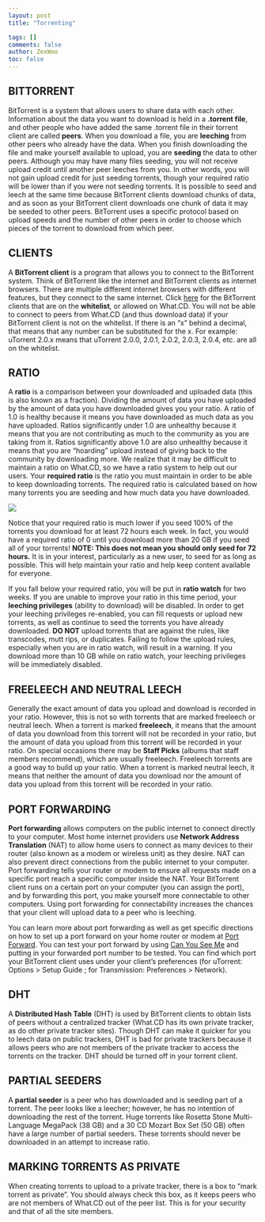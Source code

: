 ```yaml
---
layout: post
title: "Torrenting"

tags: []
comments: false
author: ZexWoo
toc: false
---
```


## BITTORRENT

BitTorrent is a system that allows users to share data with each other. Information about the data you want to download is held in a **.torrent file**, and other people who have added the same .torrent file in their torrent client are called **peers**. When you download a file, you are **leeching** from other peers who already have the data. When you finish downloading the file and make yourself available to upload, you are **seeding** the data to other peers. Although you may have many files seeding, you will not receive upload credit until another peer leeches from you. In other words, you will not gain upload credit for just seeding torrents, though your required ratio will be lower than if you were not seeding torrents. It is possible to seed and leech at the same time because BitTorrent clients download chunks of data, and as soon as your BitTorrent client downloads one chunk of data it may be seeded to other peers. BitTorrent uses a specific protocol based on upload speeds and the number of other peers in order to choose which pieces of the torrent to download from which peer.

## CLIENTS

A **BitTorrent client** is a program that allows you to connect to the BitTorrent system. Think of BitTorrent like the internet and BitTorrent clients as internet browsers. There are multiple different internet browsers with different features, but they connect to the same internet. Click [here](/WCDInterview/client-en.md/) for the BitTorrent clients that are on the **whitelist**, or allowed on What.CD. You will not be able to connect to peers from What.CD (and thus download data) if your BitTorrent client is not on the whitelist. If there is an “x” behind a decimal, that means that any number can be substituted for the x. For example: uTorrent 2.0.x means that uTorrent 2.0.0, 2.0.1, 2.0.2, 2.0.3, 2.0.4, etc. are all on the whitelist.

## RATIO

A **ratio** is a comparison between your downloaded and uploaded data (this is also known as a fraction). Dividing the amount of data you have uploaded by the amount of data you have downloaded gives you your ratio. A ratio of 1.0 is healthy because it means you have downloaded as much data as you have uploaded. Ratios significantly under 1.0 are unhealthy because it means that you are not contributing as much to the community as you are taking from it. Ratios significantly above 1.0 are also unhealthy because it means that you are “hoarding” upload instead of giving back to the community by downloading more. We realize that it may be difficult to maintain a ratio on What.CD, so we have a ratio system to help out our users. Your **required ratio** is the ratio you must maintain in order to be able to keep downloading torrents. The required ratio is calculated based on how many torrents you are seeding and how much data you have downloaded.

![](https://opentrackers.org/whatinterviewprep.com/wp-content/uploads/2012/08/Ratio.png)

Notice that your required ratio is much lower if you seed 100% of the torrents you download for at least 72 hours each week. In fact, you would have a required ratio of 0 until you download more than 20 GB if you seed all of your torrents! **NOTE: This does not mean you should only seed for 72 hours.** It is in your interest, particularly as a new user, to seed for as long as possible. This will help maintain your ratio and help keep content available for everyone.

If you fall below your required ratio, you will be put in **ratio watch** for two weeks. If you are unable to improve your ratio in this time period, your **leeching privileges** (ability to download) will be disabled. In order to get your leeching privileges re-enabled, you can fill requests or upload new torrents, as well as continue to seed the torrents you have already downloaded. **DO NOT** upload torrents that are against the rules, like transcodes, mutt rips, or duplicates. Failing to follow the upload rules, especially when you are in ratio watch, will result in a warning. If you download more than 10 GB while on ratio watch, your leeching privileges will be immediately disabled.

## FREELEECH AND NEUTRAL LEECH

Generally the exact amount of data you upload and download is recorded in your ratio. However, this is not so with torrents that are marked freeleech or neutral leech. When a torrent is marked **freeleech**, it means that the amount of data you download from this torrent will not be recorded in your ratio, but the amount of data you upload from this torrent will be recorded in your ratio. On special occasions there may be **Staff Picks** (albums that staff members recommend), which are usually freeleech. Freeleech torrents are a good way to build up your ratio. When a torrent is marked neutral leech, it means that neither the amount of data you download nor the amount of data you upload from this torrent will be recorded in your ratio.

## PORT FORWARDING

**Port forwarding** allows computers on the public internet to connect directly to your computer. Most home internet providers use **Network Address Translation** (NAT) to allow home users to connect as many devices to their router (also known as a modem or wireless unit) as they desire. NAT can also prevent direct connections from the public internet to your computer. Port forwarding tells your router or modem to ensure all requests made on a specific port reach a specific computer inside the NAT. Your BitTorrent client runs on a certain port on your computer (you can assign the port), and by forwarding this port, you make yourself more connectable to other computers. Using port forwarding for connectability increases the chances that your client will upload data to a peer who is leeching.

You can learn more about port forwarding as well as get specific directions on how to set up a port forward on your home router or modem at [Port Forward](http://portfoward.com/). You can test your port forward by using [Can You See Me](http://www.canyouseeme.org/) and putting in your forwarded port number to be tested. You can find which port your BitTorrent client uses under your client’s preferences (for uTorrent: Options > Setup Guide ; for Transmission: Preferences > Network).

## DHT

A **Distributed Hash Table** (DHT) is used by BitTorrent clients to obtain lists of peers without a centralized tracker (What.CD has its own private tracker, as do other private tracker sites). Though DHT can make it quicker for you to leech data on public trackers, DHT is bad for private trackers because it allows peers who are not members of the private tracker to access the torrents on the tracker. DHT should be turned off in your torrent client.

## PARTIAL SEEDERS

A **partial seeder** is a peer who has downloaded and is seeding part of a torrent. The peer looks like a leecher; however, he has no intention of downloading the rest of the torrent. Huge torrents like Rosetta Stone Multi-Language MegaPack (38 GB) and a 30 CD Mozart Box Set (50 GB) often have a large number of partial seeders. These torrents should never be downloaded in an attempt to increase ratio.

## MARKING TORRENTS AS PRIVATE

When creating torrents to upload to a private tracker, there is a box to “mark torrent as private”. You should always check this box, as it keeps peers who are not members of What.CD out of the peer list. This is for your security and that of all the site members.